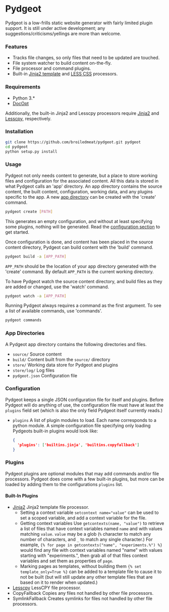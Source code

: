 # Pydgeot
Pydgeot is a low-frills static website generator with fairly limited plugin support. It is still under active
development; any suggestions/criticisms/yellings are more than welcome.

### Features
- Tracks file changes, so only files that need to be updated are touched.
- File system watcher to build content on-the-fly.
- File processor and command plugins.
- Built-in [Jinja2 template](http://jinja.pocoo.org/docs/) and [LESS CSS](http://lesscss.org/) processors.

### Requirements
- Python 3.*
- [DocOpt](https://github.com/docopt/docopt)

Additionally, the built-in Jinja2 and Lesscpy processors require [Jinja2](https://github.com/mitsuhiko/jinja2) and
[Lesscpy](https://github.com/robotis/Lesscpy), respectively.

### Installation
```bash
git clone https://github.com/broiledmeat/pydgeot.git pydgeot
cd pydgeot
python setup.py install
```

### Usage
Pydgeot not only needs content to generate, but a place to store working files and configuration for the associated
content. All this data is stored in what Pydgeot calls an 'app' directory. An app directory contains the source content,
the built content, configuration, working data, and any plugins specific to the app. A new
[app directory](#_app_directories) can be created with the 'create' command.

```bash
pydgeot create [PATH]
```

This generates an empty configuration, and without at least specifying some plugins, nothing will be generated. Read the
[configuration section](#_configuration) to get started.

Once configuration is done, and content has been placed in the source content directory, Pydgeot can build content with
the 'build' command.
```bash
pydgeot build -a [APP_PATH]
```
`APP_PATH` should be the location of your app directory generated with the 'create' command. By default `APP_PATH` is
the current working directory.

To have Pydgeot watch the source content directory, and build files as they are added or changed, use the 'watch'
command.
```bash
pydgeot watch -a [APP_PATH]
```

Running Pydgeot always requires a command as the first argument. To see a list of available commands, use 'commands'.
```bash
pydgeot commands
```

### App Directories<a id="_app_directories"></a>
A Pydgeot app directory contains the following directories and files.

- `source/` Source content
- `build/` Content built from the `source/` directory
- `store/` Working data store for Pydgeot and plugins
- `store/log/` Log files
- `pydgeot.json` Configuration file

### Configuration<a id="_configuration"></a>
Pydgeot keeps a single JSON configuration file for itself and plugins. Before Pydgeot will do anything of use, the
configuration file must have at least the `plugins` field set (which is also the only field Pydgeot itself currently
reads.)

- `plugins`
  A list of plugin modules to load. Each name corresponds to a python module. A simple configuration file specifying
  only loading Pydgeots built-in plugins would look like:

  ```json
  {
    'plugins': ['builtins.jinja', 'builtins.copyfallback']
  }
  ```

### Plugins
Pydgeot plugins are optional modules that may add commands and/or file processors. Pydgeot does come with a few built-in
plugins, but more can be loaded by adding them to the configurations `plugins` list.

#### Built-In Plugins
- [Jinja2](https://github.com/mitsuhiko/jinja2)
  Jinja2 template file processor.
  - Setting a context variable
    `setcontext name="value"` can be used to set a scoped variable, and add a context variable for the file.
  - Getting context variables
    Use `getcontexts(name, "value")` to retrieve a list of files that have context variables named `name` and with
    values matching `value`. `value` may be a glob (`%` character to match any number of characters, and `_` to match
    any single character.)
    For example, `{% for page in getcontexts("name", "experiments.%") %}` would
    find any file with context variables named "name" with values starting with "experiments.", then grab all of that
    files context variables and set them as properties of `page`.
  - Marking pages as templates, without building them
    `{% set template_only=True %}` can be added to a template file to cause it to not be built (but will still update
    any other template files that are based on it to
  render when updated.)
- [Lesscpy](https://github.com/robotis/Lesscpy)
  LessCPY file processor.
- CopyFallback
  Copies any files not handled by other file processors.
- SymlinkFallback
  Creates symlinks for files not handled by other file processors.
